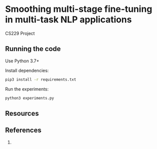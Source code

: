 # Smoothing multi-stage fine-tuning in multi-task NLP applications
CS229 Project

## Running the code
Use Python 3.7+



Install dependencies:
```bash
pip3 install -r requirements.txt
```

Run the experiments:
```bash
python3 experiments.py
```

## Resources


## References
1. 


